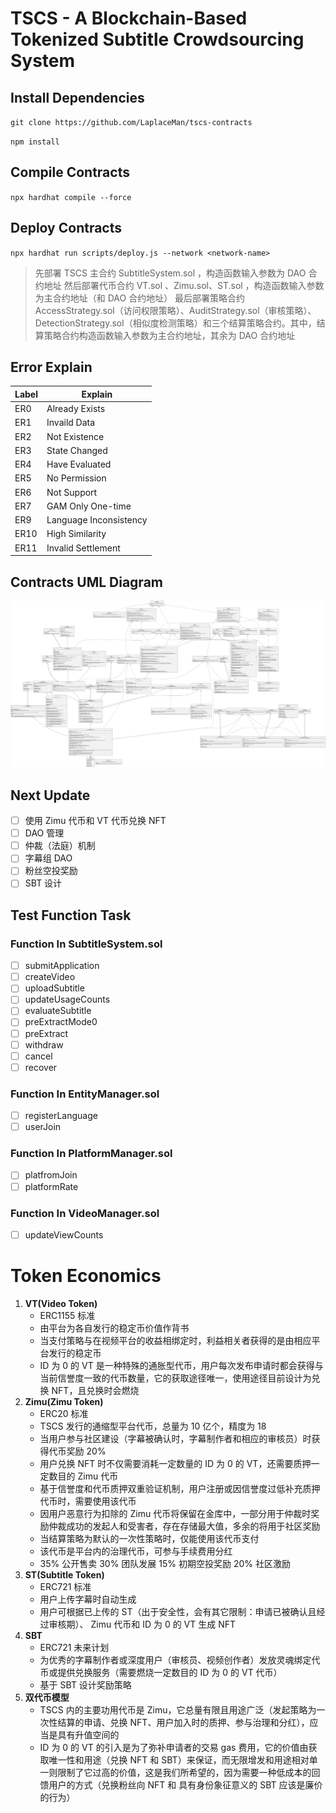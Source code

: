 # TSCS - A Blockchain-Based Tokenized Subtitle Crowdsourcing System

## Install Dependencies

`git clone https://github.com/LaplaceMan/tscs-contracts`

`npm install`

## Compile Contracts

`npx hardhat compile --force`

## Deploy Contracts

`npx hardhat run scripts/deploy.js --network <network-name>`

> 先部署 TSCS 主合约 SubtitleSystem.sol ，构造函数输入参数为 DAO 合约地址
> 然后部署代币合约 VT.sol 、Zimu.sol、ST.sol ，构造函数输入参数为主合约地址（和 DAO 合约地址）
> 最后部署策略合约 AccessStrategy.sol（访问权限策略）、AuditStrategy.sol（审核策略）、DetectionStrategy.sol（相似度检测策略）和三个结算策略合约。其中，结算策略合约构造函数输入参数为主合约地址，其余为 DAO 合约地址

## Error Explain

| Label | Explain                |
| ----- | ---------------------- |
| ER0   | Already Exists         |
| ER1   | Invaild Data           |
| ER2   | Not Existence          |
| ER3   | State Changed          |
| ER4   | Have Evaluated         |
| ER5   | No Permission          |
| ER6   | Not Support            |
| ER7   | GAM Only One-time      |
| ER9   | Language Inconsistency |
| ER10  | High Similarity        |
| ER11  | Invalid Settlement     |

## Contracts UML Diagram

![Contracts UML](./contractsUMLDiagram.svg)

## Next Update

- [ ] 使用 Zimu 代币和 VT 代币兑换 NFT
- [ ] DAO 管理
- [ ] 仲裁（法庭）机制
- [ ] 字幕组 DAO
- [ ] 粉丝空投奖励
- [ ] SBT 设计

## Test Function Task

### Function In **SubtitleSystem.sol**

- [ ] submitApplication
- [ ] createVideo
- [ ] uploadSubtitle
- [ ] updateUsageCounts
- [ ] evaluateSubtitle
- [ ] preExtractMode0
- [ ] preExtract
- [ ] withdraw
- [ ] cancel
- [ ] recover

### Function In **EntityManager.sol**

- [ ] registerLanguage
- [ ] userJoin

### Function In **PlatformManager.sol**

- [ ] platfromJoin
- [ ] platformRate

### Function In **VideoManager.sol**

- [ ] updateViewCounts

# Token Economics

1. **VT(Video Token)**
   - ERC1155 标准
   - 由平台为各自发行的稳定币价值作背书
   - 当支付策略与在视频平台的收益相绑定时，利益相关者获得的是由相应平台发行的稳定币
   - ID 为 0 的 VT 是一种特殊的通胀型代币，用户每次发布申请时都会获得与当前信誉度一致的代币数量，它的获取途径唯一，使用途径目前设计为兑换 NFT，且兑换时会燃烧
2. **Zimu(Zimu Token)**
   - ERC20 标准
   - TSCS 发行的通缩型平台代币，总量为 10 亿个，精度为 18
   - 当用户参与社区建设（字幕被确认时，字幕制作者和相应的审核员）时获得代币奖励 20%
   - 用户兑换 NFT 时不仅需要消耗一定数量的 ID 为 0 的 VT，还需要质押一定数目的 Zimu 代币
   - 基于信誉度和代币质押双重验证机制，用户注册或因信誉度过低补充质押代币时，需要使用该代币
   - 因用户恶意行为扣除的 Zimu 代币将保留在金库中，一部分用于仲裁时奖励仲裁成功的发起人和受害者，存在存储最大值，多余的将用于社区奖励
   - 当结算策略为默认的一次性策略时，仅能使用该代币支付
   - 该代币是平台内的治理代币，可参与手续费用分红
   - 35% 公开售卖 30% 团队发展 15% 初期空投奖励 20% 社区激励
3. **ST(Subtitle Token)**
   - ERC721 标准
   - 用户上传字幕时自动生成
   - 用户可根据已上传的 ST（出于安全性，会有其它限制：申请已被确认且经过审核期）、 Zimu 代币和 ID 为 0 的 VT 生成 NFT
4. **SBT**
   - ERC721 未来计划
   - 为优秀的字幕制作者或深度用户（审核员、视频创作者）发放灵魂绑定代币或提供兑换服务（需要燃烧一定数目的 ID 为 0 的 VT 代币）
   - 基于 SBT 设计奖励策略
5. **双代币模型**
   - TSCS 内的主要功用代币是 Zimu，它总量有限且用途广泛（发起策略为一次性结算的申请、兑换 NFT、用户加入时的质押、参与治理和分红），应当是具有升值空间的
   - ID 为 0 的 VT 的引入是为了弥补申请者的交易 gas 费用，它的价值由获取唯一性和用途（兑换 NFT 和 SBT）来保证，而无限增发和用途相对单一则限制了它过高的价值，这是我们所希望的，因为需要一种低成本的回馈用户的方式（兑换粉丝向 NFT 和 具有身份象征意义的 SBT 应该是廉价的行为）
